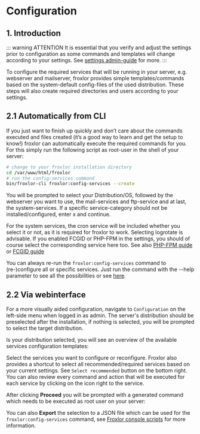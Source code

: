 # Configuration

## 1. Introduction

::: warning ATTENTION
It is essential that you verify and adjust the settings prior to configuration as some commands and templates will change according to your settings. See [settings admin-guide](../settings/) for more.
:::

To configure the required services that will be running in your server, e.g. webserver and mailserver, froxlor provides simple templates/commands based on the system-default config-files of the used distribution. These steps will also create required directories and users according to your settings.

## 2.1 Automatically from CLI

If you just want to finish up quickly and don’t care about the commands executed and files created (it’s a good way to learn and get the setup to know!) froxlor can automatically execute the required commands for you. For this simply run the following script as root-user in the shell of your server:

```bash
# change to your froxlor installation directory
cd /var/www/html/froxlor
# run the config-services command
bin/froxlor-cli froxlor:config-services --create
```

You will be prompted to select your Distribution/OS, followed by the webserver you want to use, the mail-services and ftp-service and at last, the system-services. If a specific service-category should not be installed/configured, enter x and continue.

For the system services, the cron service will be included whether you select it or not, as it is required for froxlor to work. Selecting logrotate is advisable. If you enabled FCGID or PHP-FPM in the settings, you should of course select the corresponding service here too. See also [PHP-FPM guide](php-fpm/) or [FCGID guide](fcgid/)

You can always re-run the `froxlor:config-services` command to (re-)configure all or specific services. Just run the command with the --help parameter to see all the possibilities or see [here](../cli-scripts/#config-services).

## 2.2 Via webinterface

For a more visually aided configuration, navigate to `Configuration` on the left-side menu when logged in as admin. The server's distribution should be preselected after the installation, if nothing is selected, you will be prompted to select the target distribution.

<UiBrowser :src="('/img/frx_cfg_seldist.png')" alt="Select the distribution of your server"/>


Is your distribution selected, you will see an overview of the available services configuration templates:

<UiBrowser :src="('/img/frx_cfg_services.png')" alt="Available services to configure"/>


Select the services you want to configure or reconfigure. Froxlor also provides  a shortcut to select all recommended/required services based on your current settings. See `Select recommended` button on the bottom right.
You can also review every command and action that will be executed for each service by clicking on the <i class="fa fa-file-code"></i> icon right to the service.

After clicking **Proceed** you will be prompted with a generated command which needs to be executed as root user on your server:

<UiBrowser :src="('/img/frx_cfg_finish.png')" alt="Apply the configuration for services"/>


You can also **Export** the selection to a JSON file which can be used for the `froxlor:config-services` command, see [Froxlor console scripts](../cli-scripts/#config-services) for more information.
